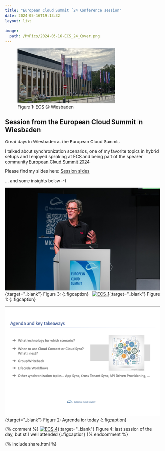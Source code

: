 ```yaml
---
title: "European Cloud Summit ´24 Conference session"
date: 2024-05-16T19:13:32
layout: list

image:
  path: /MyPics/2024-05-16-ECS_24_Cover.png
---
```


<figure>
  <img src="/MyPics/2024-05-16-ECS_24_Cover.png" style="width:75%">
  <figcaption>Figure 1: ECS @ Wiesbaden</figcaption>
</figure>

## Session from the European Cloud Summit in Wiesbaden

Great days in Wiesbaden at the European Cloud Summit.

I talked about synchronization scenarios, one of my favorite topics in hybrid setups and I enjoyed speaking at ECS and being part of the speaker community [European Cloud Summit 2024](https://cloudsummit.eu/)


Please find my slides here: [Session slides](/MySlides/20240516_CloudSummit_IdentitiesEverywhere.pdf)

... and some insights below :-)

[![ECS_3](/MyPics/2024-05-16-ECS_24_3.png)](/MyPics/2024-05-16-ECS_24_3.png){:target="_blank"}
Figure 3: 
{:.figcaption}
 
[![ECS_1](/MyPics/2024-05-16-ECS_24_1.png)](/MyPics/2024-05-16-ECS_24_1.png){:target="_blank"}
Figure 1: 
{:.figcaption}
 

[![ECS_2](/MyPics/2024-05-16-ECS_24_2.png)](/MyPics/2024-05-16-ECS_24_2.png){:target="_blank"}
Figure 2: Agrenda for today
{:.figcaption}
 

{% comment %}
[![ECS_4](/MyPics/2024-05-16-ECS_24_4.png)](/MyPics/2024-05-16-ECS_24_4.png){:target="_blank"}
Figure 4: last session of the day, but still well attended
{:.figcaption}
{% endcomment %}

{% include  share.html %}